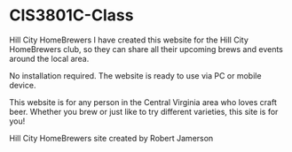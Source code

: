 # CIS3801C-Class

Hill City HomeBrewers
I have created this website for the Hill City HomeBrewers club, so they can share all their upcoming brews and events around the local area.

No installation required. The website is ready to use via PC or mobile device.

This website is for any person in the Central Virginia area who loves craft beer. Whether you brew or just like to try different varieties, this site is for you!

Hill City HomeBrewers site created by Robert Jamerson
